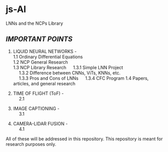 # js-AI
LNNs and the NCPs Library

## ***IMPORTANT POINTS***
  
1. LIQUID NEURAL NETWORKS -  
 	1.1 Ordinary Differential Equations  
	1.2 NCP General Research  
	1.3 NCP Library Research
&emsp;	1.3.1 Simple LNN Project  
&emsp;	1.3.2 Difference between CNNs, ViTs, KNNs, etc.   
&emsp;	1.3.3 Pros and Cons of LNNs
&emsp;  1.3.4 CFC Program
	1.4 Papers, articles, and general research   
  
3. TIME OF FLIGHT (ToF) -    
&emsp; 2.1    
  
4. IMAGE CAPTIONING -    
&emsp; 3.1    
  
5. CAMERA-LIDAR FUSION -    
&emsp; 4.1    
   
  All of these will be addressed in this repository. This repository is meant for research purposes only. 
